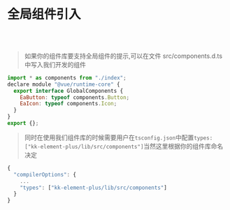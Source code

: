 # 全局组件引入

<br />
<br />

> 如果你的组件库要支持全局组件的提示,可以在文件 src/components.d.ts 中写入我们开发的组件

```js
import * as components from "./index";
declare module "@vue/runtime-core" {
  export interface GlobalComponents {
    EaButton: typeof components.Button;
    EaIcon: typeof components.Icon;
  }
}
export {};

```

> 同时在使用我们组件库的时候需要用户在`tsconfig.json`中配置`types:["kk-element-plus/lib/src/components"]`当然这里根据你的组件库命名决定

```js
{
  "compilerOptions": {
    ...
    "types": ["kk-element-plus/lib/src/components"]
  }
}
```
